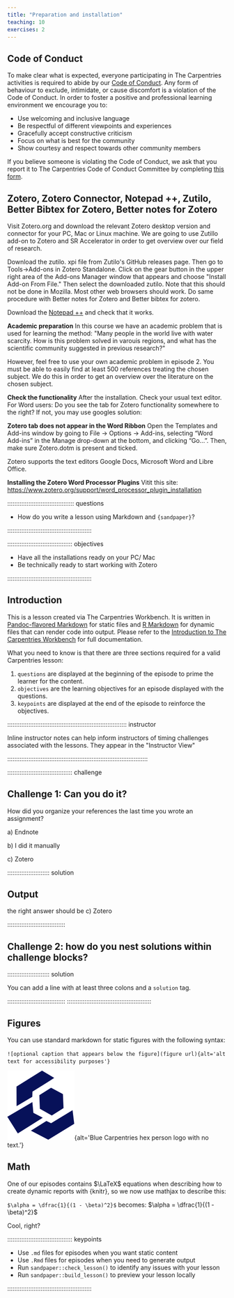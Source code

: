 ```yaml
---
title: "Preparation and installation"
teaching: 10
exercises: 2
---
```

## Code of Conduct

To make clear what is expected, 
everyone participating in The Carpentries activities is required to abide by our 
[Code of Conduct](../CODE_OF_CONDUCT.md). 
Any form of behaviour to exclude, intimidate, 
or cause discomfort is a violation of the Code of Conduct. 
In order to foster a positive and professional learning environment we encourage you to:  

* Use welcoming and inclusive language
* Be respectful of different viewpoints and experiences
* Gracefully accept constructive criticism
* Focus on what is best for the community
* Show courtesy and respect towards other community members

If you believe someone is violating the Code of Conduct,
we ask that you report it to The Carpentries Code of Conduct Committee 
by completing [this form](https://goo.gl/forms/KoUfO53Za3apOuOK2).

## Zotero, Zotero Connector, Notepad ++, Zutilo, Better Bibtex for Zotero, Better notes for Zotero
Visit Zotero.org and download the relevant Zotero desktop version and connector for your PC, Mac or Linux machine. We are going to use Zutillo add-on to Zotero and SR Accelerator in order to get overview over our field of research.

Download the zutilo. xpi file from Zutilo's GitHub releases page. Then go to Tools->Add-ons in Zotero Standalone. Click on the gear button in the upper right area of the Add-ons Manager window that appears and choose "Install Add-on From File." Then select the downloaded zutilo. Note that this should not be done in Mozilla. Most other web browsers should work. Do same procedure with Better notes for Zotero and Better bibtex for zotero.

Download the [Notepad ++](https://notepad-plus-plus.org/) and check that it works.

**Academic preparation**
In this course we have an academic problem that is used for learning the method: 
"Many people in the world live with water scarcity. How is this problem solved in varouis regions, and what has the scientific community suggested in previous research?"

However, feel free to use your own academic problem in episode 2. You must be able to easily find at least 500 references treating the chosen subject. We do this in order to get an overview over the literature on the chosen subject.

**Check the functionality**
After the installation. Check your usual text editor. For Word users: Do you see the tab for Zotero functionality somewhere to the right? If not, you may use googles solution:

**Zotero tab does not appear in the Word Ribbon**
Open the Templates and Add-ins window by going to File → Options → Add-ins, selecting “Word Add-ins” in the Manage drop-down at the bottom, and clicking “Go…”. Then, make sure Zotero.dotm is present and ticked.

Zotero supports the text editors Google Docs, Microsoft Word and Libre Office.

**Installing the Zotero Word Processor Plugins**
Vitit this site: https://www.zotero.org/support/word_processor_plugin_installation

:::::::::::::::::::::::::::::::::::::: questions

- How do you write a lesson using Markdown and `{sandpaper}`?

::::::::::::::::::::::::::::::::::::::::::::::::

::::::::::::::::::::::::::::::::::::: objectives

- Have all the installations ready on your PC/ Mac
- Be technically ready to start working with Zotero

::::::::::::::::::::::::::::::::::::::::::::::::

## Introduction

This is a lesson created via The Carpentries Workbench. It is written in
[Pandoc-flavored Markdown](https://pandoc.org/MANUAL.txt) for static files and
[R Markdown][r-markdown] for dynamic files that can render code into output. 
Please refer to the [Introduction to The Carpentries 
Workbench](https://carpentries.github.io/sandpaper-docs/) for full documentation.

What you need to know is that there are three sections required for a valid
Carpentries lesson:

 1. `questions` are displayed at the beginning of the episode to prime the
    learner for the content.
 2. `objectives` are the learning objectives for an episode displayed with
    the questions.
 3. `keypoints` are displayed at the end of the episode to reinforce the
    objectives.

:::::::::::::::::::::::::::::::::::::::::::::::::::::::::::::::::::: instructor

Inline instructor notes can help inform instructors of timing challenges
associated with the lessons. They appear in the "Instructor View"

::::::::::::::::::::::::::::::::::::::::::::::::::::::::::::::::::::::::::::::::

::::::::::::::::::::::::::::::::::::: challenge 

## Challenge 1: Can you do it?



How did you organize your references the last time you wrote an assignment?

a) Endnote

b) I did it manually

c) Zotero

:::::::::::::::::::::::: solution 

## Output
 
the right answer should be c) Zotero

:::::::::::::::::::::::::::::::::


## Challenge 2: how do you nest solutions within challenge blocks?

:::::::::::::::::::::::: solution 

You can add a line with at least three colons and a `solution` tag.

:::::::::::::::::::::::::::::::::
::::::::::::::::::::::::::::::::::::::::::::::::

## Figures

You can use standard markdown for static figures with the following syntax:

`![optional caption that appears below the figure](figure url){alt='alt text for
accessibility purposes'}`

![You belong in The Carpentries!](https://raw.githubusercontent.com/carpentries/logo/master/Badge_Carpentries.svg){alt='Blue Carpentries hex person logo with no text.'}

## Math

One of our episodes contains $\LaTeX$ equations when describing how to create
dynamic reports with {knitr}, so we now use mathjax to describe this:

`$\alpha = \dfrac{1}{(1 - \beta)^2}$` becomes: $\alpha = \dfrac{1}{(1 - \beta)^2}$

Cool, right?

::::::::::::::::::::::::::::::::::::: keypoints 

- Use `.md` files for episodes when you want static content
- Use `.Rmd` files for episodes when you need to generate output
- Run `sandpaper::check_lesson()` to identify any issues with your lesson
- Run `sandpaper::build_lesson()` to preview your lesson locally

::::::::::::::::::::::::::::::::::::::::::::::::

[r-markdown]: https://rmarkdown.rstudio.com/
